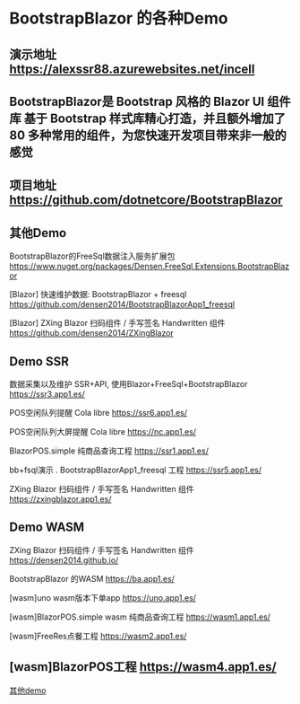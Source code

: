 # BootstrapBlazor 的各种Demo 

演示地址 https://alexssr88.azurewebsites.net/incell
----

BootstrapBlazor是 Bootstrap 风格的 Blazor UI 组件库
基于 Bootstrap 样式库精心打造，并且额外增加了 80 多种常用的组件，为您快速开发项目带来非一般的感觉
----
项目地址 https://github.com/dotnetcore/BootstrapBlazor
----


其他Demo
----
BootstrapBlazor的FreeSql数据注入服务扩展包
https://www.nuget.org/packages/Densen.FreeSql.Extensions.BootstrapBlazor

[Blazor] 快速维护数据: BootstrapBlazor + freesql
https://github.com/densen2014/BootstrapBlazorApp1_freesql

[Blazor] ZXing Blazor 扫码组件 / 手写签名 Handwritten 组件
https://github.com/densen2014/ZXingBlazor

Demo SSR
----
数据采集以及维护 SSR+API, 使用Blazor+FreeSql+BootstrapBlazor
https://ssr3.app1.es/

POS空闲队列提醒 Cola libre
https://ssr6.app1.es/

POS空闲队列大屏提醒 Cola libre
https://nc.app1.es/

BlazorPOS.simple 纯商品查询工程
https://ssr1.app1.es/

bb+fsql演示 . BootstrapBlazorApp1_freesql 工程
https://ssr5.app1.es/

ZXing Blazor 扫码组件 / 手写签名 Handwritten 组件
https://zxingblazor.app1.es/

Demo WASM
----
ZXing Blazor 扫码组件 / 手写签名 Handwritten 组件
https://densen2014.github.io/

BootstrapBlazor 的WASM
https://ba.app1.es/

[wasm]uno wasm版本下单app
https://uno.app1.es/

[wasm]BlazorPOS.simple wasm 纯商品查询工程
https://wasm1.app1.es/ 

[wasm]FreeRes点餐工程
https://wasm2.app1.es/

[wasm]BlazorPOS工程
https://wasm4.app1.es/ 
----
<a href="https://github.com/densen2014/FreeSqlDemos/blob/master/MyDemos.md">其他demo</a>
